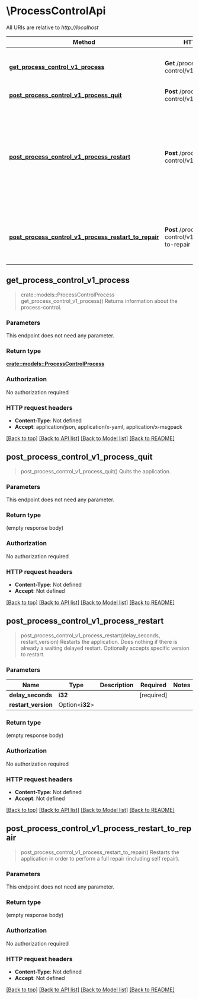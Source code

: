 # \ProcessControlApi

All URIs are relative to *http://localhost*

Method | HTTP request | Description
------------- | ------------- | -------------
[**get_process_control_v1_process**](ProcessControlApi.md#get_process_control_v1_process) | **Get** /process-control/v1/process | Returns information about the process-control.
[**post_process_control_v1_process_quit**](ProcessControlApi.md#post_process_control_v1_process_quit) | **Post** /process-control/v1/process/quit | Quits the application.
[**post_process_control_v1_process_restart**](ProcessControlApi.md#post_process_control_v1_process_restart) | **Post** /process-control/v1/process/restart | Restarts the application.  Does nothing if there is already a waiting delayed restart.  Optionally accepts specific version to restart.
[**post_process_control_v1_process_restart_to_repair**](ProcessControlApi.md#post_process_control_v1_process_restart_to_repair) | **Post** /process-control/v1/process/restart-to-repair | Restarts the application in order to perform a full repair (including self repair).



## get_process_control_v1_process

> crate::models::ProcessControlProcess get_process_control_v1_process()
Returns information about the process-control.

### Parameters

This endpoint does not need any parameter.

### Return type

[**crate::models::ProcessControlProcess**](ProcessControlProcess.md)

### Authorization

No authorization required

### HTTP request headers

- **Content-Type**: Not defined
- **Accept**: application/json, application/x-yaml, application/x-msgpack

[[Back to top]](#) [[Back to API list]](../README.md#documentation-for-api-endpoints) [[Back to Model list]](../README.md#documentation-for-models) [[Back to README]](../README.md)


## post_process_control_v1_process_quit

> post_process_control_v1_process_quit()
Quits the application.

### Parameters

This endpoint does not need any parameter.

### Return type

 (empty response body)

### Authorization

No authorization required

### HTTP request headers

- **Content-Type**: Not defined
- **Accept**: Not defined

[[Back to top]](#) [[Back to API list]](../README.md#documentation-for-api-endpoints) [[Back to Model list]](../README.md#documentation-for-models) [[Back to README]](../README.md)


## post_process_control_v1_process_restart

> post_process_control_v1_process_restart(delay_seconds, restart_version)
Restarts the application.  Does nothing if there is already a waiting delayed restart.  Optionally accepts specific version to restart.

### Parameters


Name | Type | Description  | Required | Notes
------------- | ------------- | ------------- | ------------- | -------------
**delay_seconds** | **i32** |  | [required] |
**restart_version** | Option<**i32**> |  |  |

### Return type

 (empty response body)

### Authorization

No authorization required

### HTTP request headers

- **Content-Type**: Not defined
- **Accept**: Not defined

[[Back to top]](#) [[Back to API list]](../README.md#documentation-for-api-endpoints) [[Back to Model list]](../README.md#documentation-for-models) [[Back to README]](../README.md)


## post_process_control_v1_process_restart_to_repair

> post_process_control_v1_process_restart_to_repair()
Restarts the application in order to perform a full repair (including self repair).

### Parameters

This endpoint does not need any parameter.

### Return type

 (empty response body)

### Authorization

No authorization required

### HTTP request headers

- **Content-Type**: Not defined
- **Accept**: Not defined

[[Back to top]](#) [[Back to API list]](../README.md#documentation-for-api-endpoints) [[Back to Model list]](../README.md#documentation-for-models) [[Back to README]](../README.md)

